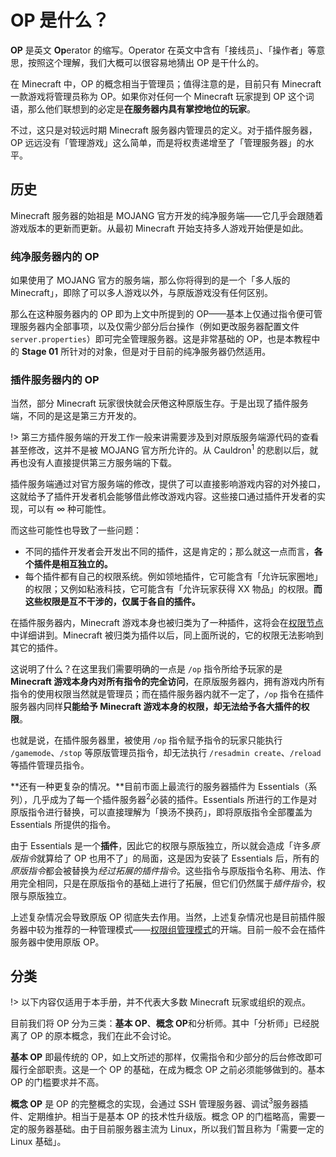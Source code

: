 # OP 是什么？

**OP** 是英文 **Op**erator 的缩写。Operator 在英文中含有「接线员」、「操作者」等意思，按照这个理解，我们大概可以很容易地猜出 OP 是干什么的。

在 Minecraft 中，OP 的概念相当于管理员；值得注意的是，目前只有 Minecraft 一款游戏将管理员称为 OP。如果你对任何一个 Minecraft 玩家提到 OP 这个词语，那么他们联想到的必定是**在服务器内具有掌控地位的玩家**。

不过，这只是对较远时期 Minecraft 服务器内管理员的定义。对于插件服务器，OP 远远没有「管理游戏」这么简单，而是将权责递增至了「管理服务器」的水平。

## 历史

Minecraft 服务器的始祖是 MOJANG 官方开发的纯净服务端——它几乎会跟随着游戏版本的更新而更新。从最初 Minecraft 开始支持多人游戏开始便是如此。

### 纯净服务器内的 OP

如果使用了 MOJANG 官方的服务端，那么你将得到的是一个「多人版的 Minecraft」，即除了可以多人游戏以外，与原版游戏没有任何区别。

那么在这种服务器内的 OP 即为上文中所提到的 OP——基本上仅通过指令便可管理服务器内全部事项，以及仅需少部分后台操作（例如更改服务器配置文件 `server.properties`）即可完全管理服务器。这是非常基础的 OP，也是本教程中的 **Stage 01** 所针对的对象，但是对于目前的纯净服务器仍然适用。

### 插件服务器内的 OP

当然，部分 Minecraft 玩家很快就会厌倦这种原版生存。于是出现了插件服务端，不同的是这是第三方开发的。

!> 第三方插件服务端的开发工作一般来讲需要涉及到对原版服务端源代码的查看甚至修改，这并不是被 MOJANG 官方所允许的。从 Cauldron<sup>1</sup> 的悲剧以后，就再也没有人直接提供第三方服务端的下载。

插件服务端通过对官方服务端的修改，提供了可以直接影响游戏内容的对外接口，这就给予了插件开发者机会能够借此修改游戏内容。这些接口通过插件开发者的实现，可以有 $\infty$ 种可能性。

而这些可能性也导致了一些问题：
- 不同的插件开发者会开发出不同的插件，这是肯定的；那么就这一点而言，**各个插件是相互独立的。**
- 每个插件都有自己的权限系统。例如领地插件，它可能含有「允许玩家圈地」的权限；又例如粘液科技，它可能含有「允许玩家获得 XX 物品」的权限。**而这些权限是互不干涉的，仅属于各自的插件。**

在插件服务器内，Minecraft 游戏本身也被归类为了一种插件，这将会在[权限节点]()中详细讲到。Minecraft 被归类为插件以后，同上面所说的，它的权限无法影响到其它的插件。

这说明了什么？在这里我们需要明确的一点是 `/op` 指令所给予玩家的是 **Minecraft 游戏本身内对所有指令的完全访问**，在原版服务器内，拥有游戏内所有指令的使用权限当然就是管理员；而在插件服务器内就不一定了，`/op` 指令在插件服务器内同样**只能给予 Minecraft 游戏本身的权限，却无法给予各大插件的权限**。

也就是说，在插件服务器里，被使用 `/op` 指令赋予指令的玩家只能执行 `/gamemode`、`/stop` 等原版管理员指令，却无法执行 `/resadmin create`、`/reload` 等插件管理员指令。

**还有一种更复杂的情况。**目前市面上最流行的服务器插件为 Essentials（系列），几乎成为了每一个插件服务器<sup>2</sup>必装的插件。Essentials 所进行的工作是对原版指令进行替换，可以直接理解为「换汤不换药」，即将原版指令全部覆盖为 Essentials 所提供的指令。

由于 Essentials 是一个**插件**，因此它的权限与原版独立，所以就会造成「许多*原版指令*就算给了 OP 也用不了」的局面，这是因为安装了 Essentials 后，所有的*原版指令*都会被替换为*经过拓展的插件指令*。这些指令与原版指令名称、用法、作用完全相同，只是在原版指令的基础上进行了拓展，但它们仍然属于*插件指令*，权限与原版独立。

上述复杂情况会导致原版 OP 彻底失去作用。当然，上述复杂情况也是目前插件服务器中较为推荐的一种管理模式——[权限组管理模式]()的开端。目前一般不会在插件服务器中使用原版 OP。

## 分类

!> 以下内容仅适用于本手册，并不代表大多数 Minecraft 玩家或组织的观点。

目前我们将 OP 分为三类：**基本 OP**、**概念 OP**和分析师。其中「分析师」已经脱离了 OP 的原本概念，我们在此不会讨论。

**基本 OP** 即最传统的 OP，如上文所述的那样，仅需指令和少部分的后台修改即可履行全部职责。这是一个 OP 的基础，在成为概念 OP 之前必须能够做到的。基本 OP 的门槛要求并不高。

**概念 OP** 是 OP 的完整概念的实现，会通过 SSH 管理服务器、调试<sup>3</sup>服务器插件、定期维护。相当于是基本 OP 的技术性升级版。概念 OP 的门槛略高，需要一定的服务器基础。由于目前服务器主流为 Linux，所以我们暂且称为「需要一定的 Linux 基础」。



